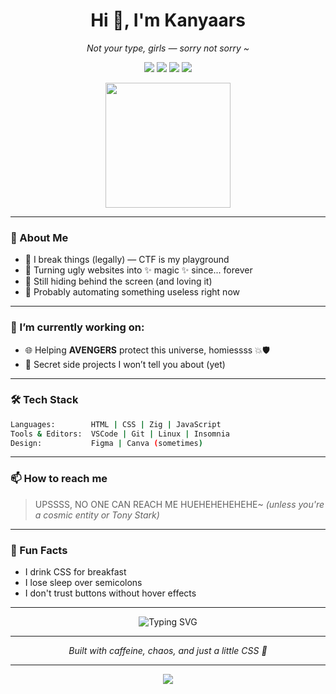 <h1 align="center">Hi 👋, I'm Kanyaars</h1>
<p align="center"><i>Not your type, girls — sorry not sorry ~</i></p>

<p align="center">
  <img src="https://img.shields.io/badge/CTF%20Lover-%23FF69B4?style=for-the-badge&logo=HackTheBox&logoColor=white" />
  <img src="https://img.shields.io/badge/Made%20with-VSCode-%23007ACC?style=for-the-badge&logo=visualstudiocode&logoColor=white" />
  <img src="https://img.shields.io/badge/Linux-4EAA25?style=for-the-badge&logo=linux&logoColor=white" />
  <img src="https://img.shields.io/badge/Fighting%20Bugs%20Everyday-%23F7768E?style=for-the-badge&logo=bugatti&logoColor=white" />
</p>

<div align="center">
  <img src="https://media.giphy.com/media/3o6ZsYm5YuCjLd1Kuk/giphy.gif" width="200" />
</div>

---

### 🧩 About Me
- 🧠 I break things (legally) — CTF is my playground
- 🎨 Turning ugly websites into ✨ magic ✨ since... forever
- 👻 Still hiding behind the screen (and loving it)
- 🤖 Probably automating something useless right now

---

### 🔭 I’m currently working on:
- 🌐 Helping **AVENGERS** protect this universe, homiessss 💥🛡️
- 👀 Secret side projects I won’t tell you about (yet)

---

### 🛠️ Tech Stack
```bash
Languages:        HTML | CSS | Zig | JavaScript
Tools & Editors:  VSCode | Git | Linux | Insomnia
Design:           Figma | Canva (sometimes)
````

---

### 📫 How to reach me

> UPSSSS, NO ONE CAN REACH ME HUEHEHEHEHEHE\~
> *(unless you're a cosmic entity or Tony Stark)*

---

### 🎲 Fun Facts

* I drink CSS for breakfast
* I lose sleep over semicolons
* I don't trust buttons without hover effects

---

<div align="center">
  <img src="https://readme-typing-svg.demolab.com?font=Fira+Code&size=24&pause=1000&color=F7768E&center=true&width=500&lines=404+Sleep+Not+Found.;God+Bless+Cute+Girl+Like+Me....;Hacking+the+Matrix.....;Welcome+to+the+Jungleee+Homiessss" alt="Typing SVG" />
</div>

---

<p align="center"> <i>Built with caffeine, chaos, and just a little CSS 💅</i> </p>

---

<p align="center">
  <img src="https://github-readme-stats.vercel.app/api?username=kanyaars&show_icons=true&theme=radical" />
</p>

